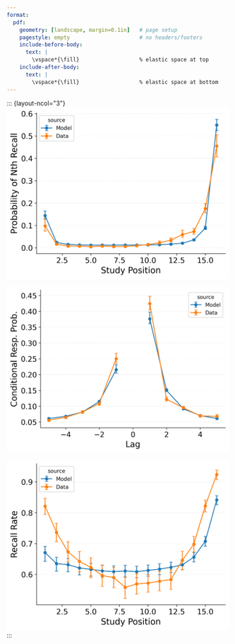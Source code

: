 ```yaml
---
format:
  pdf:
    geometry: [landscape, margin=0.1in]   # page setup
    pagestyle: empty                      # no headers/footers
    include-before-body:
      text: |
        \vspace*{\fill}                   % elastic space at top
    include-after-body:
      text: |
        \vspace*{\fill}                   % elastic space at bottom
---
```



::: {layout-ncol="3"}
![](figures/HealeyKahana2014_BaseCMR_Fitting_pnr.png)

![](figures/HealeyKahana2014_BaseCMR_Fitting_crp.png)

![](figures/HealeyKahana2014_BaseCMR_Fitting_spc.png)
:::